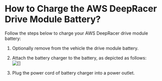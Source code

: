 # How to Charge the AWS DeepRacer Drive Module Battery?<a name="deepracer-troubleshooting-charge-vehicle-battery-first-time"></a>

Follow the steps below to charge your AWS DeepRacer drive module battery:

1. Optionally remove from the vehicle the drive module battery\.

1.  Attach the battery charger to the battery, as depicted as follows:  
![\[\]](http://docs.aws.amazon.com/deepracer/latest/developerguide/images/deepracer-troubleshooting-charge-power-train-battery.png)

1. Plug the power cord of battery charger into a power outlet\.